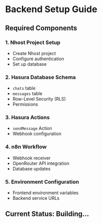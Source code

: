 # Backend Setup Guide

## Required Components

### 1. Nhost Project Setup
- Create Nhost project
- Configure authentication
- Set up database

### 2. Hasura Database Schema
- `chats` table
- `messages` table
- Row-Level Security (RLS)
- Permissions

### 3. Hasura Actions
- `sendMessage` Action
- Webhook configuration

### 4. n8n Workflow
- Webhook receiver
- OpenRouter API integration
- Database updates

### 5. Environment Configuration
- Frontend environment variables
- Backend service URLs

## Current Status: Building... 